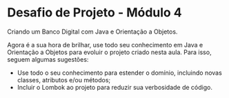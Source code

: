 # Desafio de Projeto - Módulo 4
Criando um Banco Digital com Java e Orientação a Objetos.

Agora é a sua hora de brilhar, use todo seu conhecimento em Java e Orientação a Objetos para evoluir o projeto criado nesta aula. Para isso, seguem algumas sugestões:
- Use todo o seu conhecimento para estender o domínio, incluindo novas classes, atributos e/ou métodos;
- Incluir o Lombok ao projeto para reduzir sua verbosidade de código.
